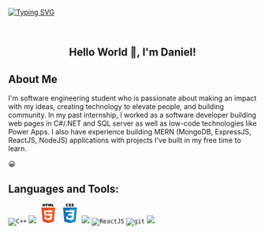 [![Typing SVG](https://readme-typing-svg.herokuapp.com?multiline=true&width=500&lines=Aspiring+full-stack+web+and+app+developer.++++++++++)](https://git.io/typing-svg)

<p align="center">
  <img width="92" src=""C:\Users\Daniel Hu\Downloads\Portfolio\react-portfolio\src\assets\images\logo-d.png"" />
</p>  
<h2 align="center">Hello World 👋, I'm Daniel!</h2>

## About Me

<p>
  I'm software engineering student who is passionate about making an impact with my ideas, creating technology to elevate people, and building community. In my past internship, I worked as a software developer building web pages in C#/.NET and SQL server as well as low-code technologies like Power Apps. I also have experience building MERN (MongoDB, ExpressJS, ReactJS, NodeJS) applications with projects I've built in my free time to learn. 
  
   &#128512;
</p>

## Languages and Tools:

<code><img src="https://styles.redditmedia.com/t5_2qi27/styles/communityIcon_c6mtvgj38ki31.jpg" alt="C++" width="40" height="40"/></code>
<code><img height="40" src="https://raw.githubusercontent.com/shinokada/shinokada/master/assets/python.png"></code>
<code><img src="https://raw.githubusercontent.com/devicons/devicon/master/icons/html5/html5-original-wordmark.svg" alt="html5" width="40" height="40"/></code>
<code><img src="https://raw.githubusercontent.com/devicons/devicon/master/icons/css3/css3-original-wordmark.svg" alt="css3" width="40" height="40"/></code>
<code><img height="40" src="https://raw.githubusercontent.com/shinokada/shinokada/master/assets/javascript.png"></code>
<code><img src="https://upload.wikimedia.org/wikipedia/commons/thumb/a/a7/React-icon.svg/2300px-React-icon.svg.png" alt="ReactJS" width="40" height="40"/></code>
<code><img src="https://www.vectorlogo.zone/logos/git-scm/git-scm-icon.svg" alt="git" width="40" height="40"/></code>
<code><img height="40" src="https://raw.githubusercontent.com/shinokada/shinokada/master/assets/visual-studio-code.png"></code>
